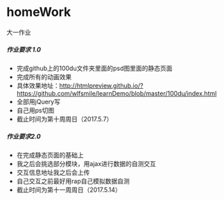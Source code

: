 # homeWork
大一作业

##### 作业要求 1.0
+ 完成github上的100du文件夹里面的psd图里面的静态页面
+ 完成所有的动画效果
+ 具体效果地址：http://htmlpreview.github.io/?https://github.com/wlfsmile/learnDemo/blob/master/100du/index.html
+ 全部用jQuery写
+ 自己用ps切图
+ 截止时间为第十周周日（2017.5.7）

##### 作业要求2.0
+ 在完成静态页面的基础上
+ 我之后会挑选部分模块，用ajax进行数据的自测交互
+ 交互信息地址我之后会上传
+ 自己交互之前最好用rap自己模拟数据自测
+ 截止时间为第十一周周日（2017.5.14）